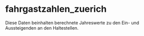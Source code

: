 # fahrgastzahlen_zuerich
Diese Daten beinhalten berechnete Jahreswerte zu den Ein- und Aussteigenden an den Haltestellen.
